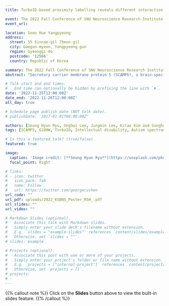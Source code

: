 ```yaml
---
title: TurboID-based proximity labelling reveals different interaction proteomes between SCAMP5 WT and G180W mutant_

event: The 2022 Fall Conference of SNU Neuroscience Research Institute and Memory Network Medical Research Center
event_url: 

location: Sono Hue Yangpyeong
address:
  street: 55 Sinnae-gil 7beon-gil
  city: Gaegun-myeon, Yangpyeong-gun
  region: Gyeonggi-do
  postcode: '12566'
  country: Republic of Korea

summary: The 2022 Fall Conference of SNU Neuroscience Research Institute and Memory Network Medical Research Center
abstract: "Secretory carrier membrane protein 5 (SCAMP5), a brain-specific secretory vesicle component, plays an essential role in synaptic functions by regulating the cycle of synaptic vesicles and trafficking of synaptic proteins. In recent studies, mutation analysis in Intellectual disability (ID) and autism spectrum disorders (ASD) patients revealed that heterozygous variant (p.Gly180Trp) in SCAMP5 caused a dominant-negative effect on the wild-type (WT) allele, however, detailed molecular evidence has been largely lacking. Here, we engineered SCAMP5 WT and G180W mutant constructs by conjugating the TurboID construct, a biotin ligase-related proximity labelling tool, at the C-terminal and EGFP at the N-terminal region to identify the differences in interacting proteins. By using western blotting and immunocytochemistry analysis in HEK-293T cells, we found that the expression level and protein localization were not altered by G180W mutant, and biotinylated proteins were detected after biotin treatment, indicating that TurboID works in our experimental system well. Since SCAMP5 functions a crucial role in the presynaptic activity, we infected cultured rat hippocampal neurons with adeno-associated virus (AAV) packaging SCAMP5 WT and G180W constructs conjugated with TurboID. Through western blot analysis, we observed that some biotinylated proteins labelled by SCAMP5 G180W-TurboID were significantly reduced compared to those by SCAMP5 WT-TurboID. Since the pathophysiological mechanism of ID and ASD is implicated in genetic mutations, understanding the specific interaction proteome differences between SCAMP5 WT and G180W mutant can address the underpinning mechanisms related to neurodevelopmental disorders and propose the potential target for the therapeutic approach aimed to treat them."

# Talk start and end times.
#   End time can optionally be hidden by prefixing the line with `#`.
date: '2022-11-25T12:00:00Z'
date_end: '2022-11-26T12:00:00Z'
all_day: true

# Schedule page publish date (NOT talk date).
# publishDate: '2017-01-01T00:00:00Z'

authors: [Seung Hyun Ryu, Unghwi Lee, Jungmin Lee, Kitae Kim and Sunghoe Chang]
tags: [SCAMP5, G180W, TurboID, Intellectual disability, Autism spectrum disorders]

# Is this a featured talk? (true/false)
featured: true

image:
  caption: 'Image credit: [**Seung Hyun Ryu**](https://unsplash.com/photos/bzdhc5b3Bxs)'
  focal_point: Right

# links:
# - icon: twitter
#   icon_pack: fab
#   name: Follow
#   url: https://twitter.com/georgecushen
url_code: ""
url_pdf: uploads/2022_KSBNS_Poster_RSH_.pdf
url_slides: ""
url_video: ""

# Markdown Slides (optional).
#   Associate this talk with Markdown slides.
#   Simply enter your slide deck's filename without extension.
#   E.g. `slides = "example-slides"` references `content/slides/example-slides.md`.
#   Otherwise, set `slides = ""`.
# slides: example

# Projects (optional).
#   Associate this post with one or more of your projects.
#   Simply enter your project's folder or file name without extension.
#   E.g. `projects = ["internal-project"]` references `content/project/deep-learning/index.md`.
#   Otherwise, set `projects = []`.
# projects:
# - 
---
```


{{% callout note %}}
Click on the **Slides** button above to view the built-in slides feature.
{{% /callout %}}



